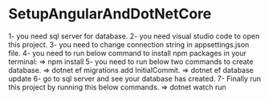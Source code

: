 # SetupAngularAndDotNetCore
1- you need sql server for database.
2- you need visual studio code to open this project.
3- you need to change connection string in appsettings.json file.
4- you need to run below command to install npm packages in your terminal:
   =>    npm install
5- you need to run below two commands to create database.
   =>    dotnet ef migrations add InitialCommit.
   =>    dotnet ef database update
6- go to sql server and see your database has created.
7- Finally run this project by running this below commands.
   =>    dotnet watch run
